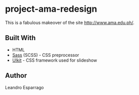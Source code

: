 # project-ama-redesign
This is a fabulous makeover of the site http://www.ama.edu.ph/.

## Built With
* HTML
* [Sass](https://sass-lang.com/) (SCSS) - CSS preprocessor
* [UIkit](https://getuikit.com/) - CSS framework used for slideshow

## Author
Leandro Esparrago
